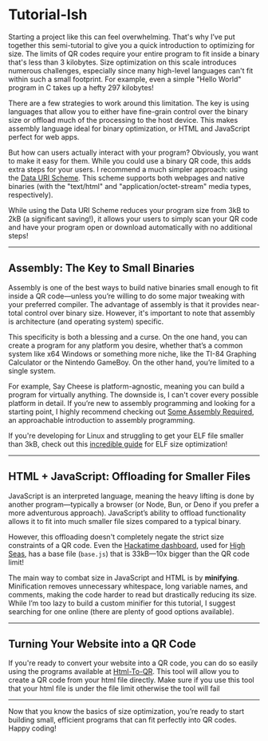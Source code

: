 # Tutorial-Ish

Starting a project like this can feel overwhelming. That's why I’ve put together this semi-tutorial to give you a quick introduction to optimizing for size. The limits of QR codes require your entire program to fit inside a binary that's less than 3 kilobytes. Size optimization on this scale introduces numerous challenges, especially since many high-level languages can't fit within such a small footprint. For example, even a simple "Hello World" program in C takes up a hefty 297 kilobytes!

There are a few strategies to work around this limitation. The key is using languages that allow you to either have fine-grain control over the binary size or offload much of the processing to the host device. This makes assembly language ideal for binary optimization, or HTML and JavaScript perfect for web apps.

But how can users actually interact with your program? Obviously, you want to make it easy for them. While you could use a binary QR code, this adds extra steps for your users. I recommend a much simpler approach: using the [Data URI Scheme](https://developer.mozilla.org/en-US/docs/Web/URI/Schemes/data). This scheme supports both webpages and native binaries (with the "text/html" and "application/octet-stream" media types, respectively).

While using the Data URI Scheme reduces your program size from 3kB to 2kB (a significant saving!), it allows your users to simply scan your QR code and have your program open or download automatically with no additional steps!

---

## Assembly: The Key to Small Binaries

Assembly is one of the best ways to build native binaries small enough to fit inside a QR code—unless you’re willing to do some major tweaking with your preferred compiler. The advantage of assembly is that it provides near-total control over binary size. However, it's important to note that assembly is architecture (and operating system) specific. 

This specificity is both a blessing and a curse. On the one hand, you can create a program for any platform you desire, whether that’s a common system like x64 Windows or something more niche, like the TI-84 Graphing Calculator or the Nintendo GameBoy. On the other hand, you’re limited to a single system. 

For example, Say Cheese is platform-agnostic, meaning you can build a program for virtually anything. The downside is, I can't cover every possible platform in detail. If you’re new to assembly programming and looking for a starting point, I highly recommend checking out [Some Assembly Required](https://github.com/hackclub/some-assembly-required), an approachable introduction to assembly programming.

If you're developing for Linux and struggling to get your ELF file smaller than 3kB, check out this [incredible guide](https://www.muppetlabs.com/~breadbox/software/tiny/teensy.html) for ELF size optimization!

---

## HTML + JavaScript: Offloading for Smaller Files

JavaScript is an interpreted language, meaning the heavy lifting is done by another program—typically a browser (or Node, Bun, or Deno if you prefer a more adventurous approach). JavaScript’s ability to offload functionality allows it to fit into much smaller file sizes compared to a typical binary.

However, this offloading doesn't completely negate the strict size constraints of a QR code. Even the [Hackatime dashboard](https://waka.hackclub.com), used for [High Seas](https://highseas.hackclub.com), has a base file (`base.js`) that is 33kB—10x bigger than the QR code limit!

The main way to combat size in JavaScript and HTML is by **minifying**. Minification removes unnecessary whitespace, long variable names, and comments, making the code harder to read but drastically reducing its size. While I’m too lazy to build a custom minifier for this tutorial, I suggest searching for one online (there are plenty of good options available).

---

## Turning Your Website into a QR Code

If you're ready to convert your website into a QR code, you can do so easily using the programs available at [Html-To-QR](https://github.com/The-UnknownHacker/Html-To-QR). This tool will allow you to create a QR code from your html file directly. Make sure if you use this tool that your html file is under the file limit otherwise the tool will fail

---

Now that you know the basics of size optimization, you’re ready to start building small, efficient programs that can fit perfectly into QR codes. Happy coding!
